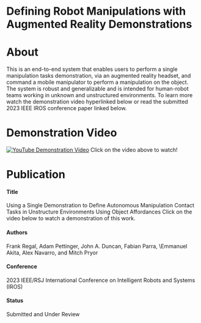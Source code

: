# Defining Robot Manipulations with Augmented Reality Demonstrations

# About
This is an end-to-end system that enables users to perform a single manipulation tasks demonstration, via an augmented reality headset, and command a mobile manipulator to perform a manipulation on the object. The system is robust and generalizable and is intended for human-robot teams working in unknown and unstructured environments. To learn more watch the demonstration video hyperlinked below or read the submitted 2023 IEEE IROS conference paper linked below. 

# Demonstration Video
[![YouTube Demonstration Video](https://user-images.githubusercontent.com/84527482/222321638-8ced7798-70ca-40a6-8df2-5a5c11380408.png)](https://www.youtube.com/watch?v=5AKIhkXAiO4&ab_channel=Nuclear%26AppliedRoboticsGroup)
Click on the video above to watch!

# Publication
#### Title 
Using a Single Demonstration to Define Autonomous Manipulation Contact Tasks in Unstructure Environments Using Object Affordances
Click on the video below to watch a demonstration of this work.
#### Authors 
Frank Regal, Adam Pettinger, John A. Duncan, Fabian Parra, \\Emmanuel Akita, Alex Navarro, and Mitch Pryor
#### Conference 
2023 IEEE/RSJ International Conference on Intelligent Robots and Systems (IROS)
#### Status
Submitted and Under Review

